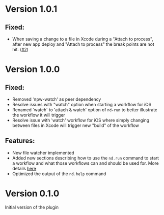 # Version 1.0.1

## Fixed:

- When saving a change to a file in Xcode during a "Attach to process", after new app deploy and "Attach to process" the break points are not hit. ([#2](https://github.com/NativeScript/nativescript-dev-debugging/issues/2))

# Version 1.0.0

## Fixed:

- Removed 'npw-watch' as peer dependency
- Resolve issues with "watch" option when starting a workflow for iOS
- Renamed 'watch' to 'attach & watch' option of `nd-run` to better illustrate the workflow it will trigger
- Resolve issue with 'watch' workflow for iOS where simply changing between files in Xcode will trigger new "build" of the workflow

## Features:

- New file watcher implemented
- Added new sections describing how to use the `nd.run` command to start a workflow and what those workflows can and should be used for. More details [here](https://github.com/NativeScript/nativescript-dev-debugging/tree/master#workflow-for-observingdebug-the-native-code)
- Optimized the output of the `nd.help` command

# Version 0.1.0

Initial version of the plugin
